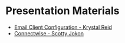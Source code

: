 # Presentation Materials

- [Email Client Configuration - Krystal Reid](emailconfiguration.md)
- [Connectwise - Scotty Jokon](Connectwise.md) 
